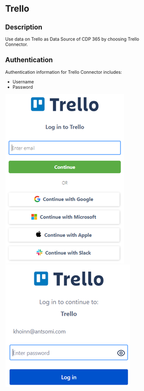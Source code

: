 # Trello

## Description

Use data on Trello as Data Source of CDP 365 by choosing Trello Connector.

## Authentication

Authentication information for Trello Connector includes:&#x20;

* Username
* Password

![](<../../../.gitbook/assets/image (1818).png>)![](<../../../.gitbook/assets/image (1314).png>)

